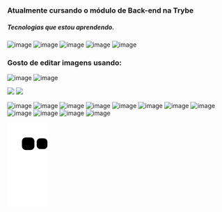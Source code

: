 ### Atualmente cursando o módulo de Back-end na Trybe

##### Tecnologias que estou aprendendo.

![image](https://user-images.githubusercontent.com/52387034/147666487-1258f29c-f0b7-4609-bee9-4206e66822eb.png)
![image](https://user-images.githubusercontent.com/52387034/147666499-0d369eac-1d0f-47bb-afdd-0ff011f9a473.png)
![image](https://user-images.githubusercontent.com/52387034/147666599-101f4072-a850-4cdd-a1a3-7cd2f76cc64c.png)
![image](https://user-images.githubusercontent.com/52387034/147666616-3665c7e0-c721-4041-8d96-479a8aaaebe7.png)
![image](https://user-images.githubusercontent.com/52387034/147666649-9f5e3601-f0cc-4c6c-83c6-c19f638baae0.png)




### Gosto de editar imagens usando:
![image](https://user-images.githubusercontent.com/52387034/147669229-9a3bd681-1b44-4e82-9887-2c81579bb6cc.png)
![image](https://user-images.githubusercontent.com/52387034/147669242-4ba65358-aed4-4490-88b9-cebc91d95bad.png)



<div>
  <a href="https://www.linkedin.com/in/henrique-l-lima/" target="_blank"><img src="https://img.shields.io/badge/-LinkedIn-%230077B5?style=for-the-badge&logo=linkedin&logoColor=white" target="_blank"></a> 
  <a href = "mailto:contatohnamix@gmail.com"><img src="https://img.shields.io/badge/-Gmail-%23333?style=for-the-badge&logo=gmail&logoColor=white" target="_blank"></a>
 

</div>


![image](https://user-images.githubusercontent.com/52387034/147662547-a4829244-98af-4e1a-b4ba-536314cde21f.png)
![image](https://user-images.githubusercontent.com/52387034/147662714-d7c7543c-af8a-439a-a9a0-7677c9762c5b.png)
![image](https://user-images.githubusercontent.com/52387034/147663328-8277fd29-5a23-4ad1-91f0-1f645697d782.png)
![image](https://user-images.githubusercontent.com/52387034/147663403-ce79981a-d80e-4cd5-aefb-00b1942f24a8.png)
![image](https://user-images.githubusercontent.com/52387034/147663452-3d1ed270-1bd1-4fc0-a1a0-a6f75d2899e2.png)
![image](https://user-images.githubusercontent.com/52387034/147663655-d71625cb-7b73-4069-9e8f-4c4bc2d6f1e5.png)
![image](https://user-images.githubusercontent.com/52387034/147663680-530cfd3f-216a-4280-99bf-595d6956e57a.png)
![image](https://user-images.githubusercontent.com/52387034/147663799-690c4312-9e03-4ed8-a51a-8ee3668d2f64.png)
![image](https://user-images.githubusercontent.com/52387034/147663902-3703d9e3-322d-4ea2-a3e4-fa43f18c306f.png)
![image](https://user-images.githubusercontent.com/52387034/147663930-4229a709-efc9-408d-a173-3e4628567938.png)
![image](https://user-images.githubusercontent.com/52387034/147663941-f06d2831-ff78-433e-8a30-3fb930834a5e.png)
![image](https://user-images.githubusercontent.com/52387034/147663967-a454652f-4364-40fc-a685-0e2852095d16.png)

  ![Snake animation](https://github.com/HenriLL/HenriLL/blob/output/github-contribution-grid-snake.svg)



